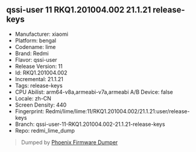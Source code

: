 ## qssi-user 11 RKQ1.201004.002 21.1.21 release-keys
- Manufacturer: xiaomi
- Platform: bengal
- Codename: lime
- Brand: Redmi
- Flavor: qssi-user
- Release Version: 11
- Id: RKQ1.201004.002
- Incremental: 21.1.21
- Tags: release-keys
- CPU Abilist: arm64-v8a,armeabi-v7a,armeabi
A/B Device: false
- Locale: zh-CN
- Screen Density: 440
- Fingerprint: Redmi/lime/lime:11/RKQ1.201004.002/21.1.21:user/release-keys
- Branch: qssi-user-11-RKQ1.201004.002-21.1.21-release-keys
- Repo: redmi_lime_dump


>Dumped by [Phoenix Firmware Dumper](https://github.com/DroidDumps/phoenix_firmware_dumper)
